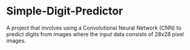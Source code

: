 # Simple-Digit-Predictor
A project that involves using a Convolutional Neural Network (CNN) to predict digits from images where the input data consists of 28x28 pixel images.
